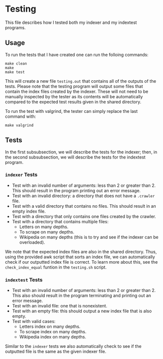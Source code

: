 # Testing
This file describes how I tested both my indexer and my indextest programs. 

## Usage
To run the tests that I have created one can run the folloing commands:
```
make clean
make 
make test 
```
This will create a new file `testing.out` that contains all of the outputs of the tests. 
Please note that the testing program will output some files that contain the index files
created by the indexer. These will not need to be manually inspected by the tester as its
contents will be automatically compared to the expected test results given in the shared
directory.

To run the test with valgrind, the tester can simply replace the last command with:
```
make valgrind
```

## Tests
In the first subsubsection, we will describe the tests for the indexer; then, in the 
second subsubsection, we will describe the tests for the indextest program.

### `indexer` Tests
- Test with an invalid number of arguments: less than 2 or greater than 2. This
should result in the program printing out an error message.
- Test with an invalid directory: a directory that does not have a `.crawler` file.
- Test with a valid directory that contains no files. This should result in an empty
index file.
- Test with a directory that only contains one files created by the crawler. 
- Test with a directory that contains multiple files:
  - Letters on many depths.
  - To scrape on many depths. 
  - Wikipedia on many depths (this is to try and see if the indexer can be overloaded).

We note that the expected index files are also in the shared directory. Thus, using
the provided awk script that sorts an index file, we can automatically check if our
outputted index file is correct. To learn more about this, see the `check_index_equal`
funtion in the `testing.sh` script.

### `indextest` Tests
- Test with an invalid number of arguments: less than 2 or greater than 2.
This also should result in the program terminating and printing out an error message.
- Test with an invalid file: one that is nonexistent.
- Test with an empty file: this should output a new index file that is also empty.
- Test with valid cases:
  - Letters index on many depths.
  - To scrape index on many depths.
  - Wikipedia index on many depths.

Similar to the `indexer` tests we also automatically check to see if the outputted file 
is the same as the given indexer file.

